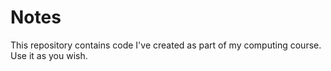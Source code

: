 Notes
=====

This repository contains code I've created as part of my computing course. Use it as you wish.
